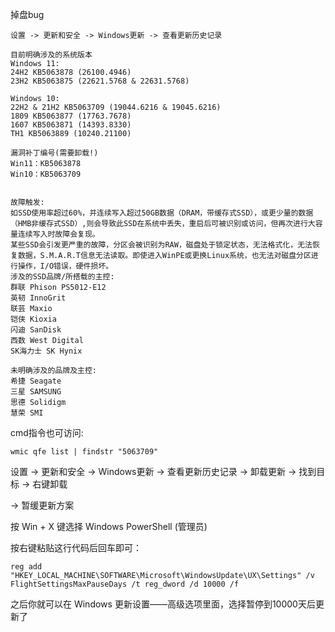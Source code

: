 掉盘bug
```
设置 -> 更新和安全 -> Windows更新 -> 查看更新历史记录

目前明确涉及的系统版本
Windows 11:
24H2 KB5063878 (26100.4946)
23H2 KB5063875 (22621.5768 & 22631.5768)

Windows 10:
22H2 & 21H2 KB5063709 (19044.6216 & 19045.6216)
1809 KB5063877 (17763.7678)
1607 KB5063871 (14393.8330)
TH1 KB5063889 (10240.21100)

漏洞补丁编号(需要卸载!)
Win11：KB5063878
Win10：KB5063709


故障触发:
如SSD使用率超过60%，并连续写入超过50GB数据（DRAM，带缓存式SSD），或更少量的数据（HMB非缓存式SSD）,则会导致此SSD在系统中丢失，重启后可被识别或访问，但再次进行大容量连续写入时故障会复现。
某些SSD会引发更严重的故障，分区会被识别为RAW，磁盘处于锁定状态，无法格式化，无法恢复数据，S.M.A.R.T信息无法读取。即使进入WinPE或更换Linux系统，也无法对磁盘分区进行操作，I/O错误，硬件损坏。
涉及的SSD品牌/所搭载的主控:
群联 Phison PS5012-E12
英韧 InnoGrit
联芸 Maxio
铠侠 Kioxia
闪迪 SanDisk
西数 West Digital
SK海力士 SK Hynix

未明确涉及的品牌及主控:
希捷 Seagate
三星 SAMSUNG
思德 Solidigm
慧荣 SMI
```
cmd指令也可访问:
```
wmic qfe list | findstr "5063709"
```

设置 -> 更新和安全 -> Windows更新 -> 查看更新历史记录 -> 卸载更新 -> 找到目标 -> 右键卸载

-> 暂缓更新方案

按 Win + X 键选择 Windows PowerShell (管理员)

按右键粘贴这行代码后回车即可：
```
reg add "HKEY_LOCAL_MACHINE\SOFTWARE\Microsoft\WindowsUpdate\UX\Settings" /v FlightSettingsMaxPauseDays /t reg_dword /d 10000 /f
```

之后你就可以在 Windows 更新设置——高级选项里面，选择暂停到10000天后更新了

